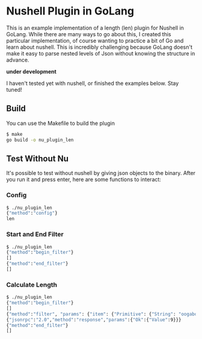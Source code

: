 # Nushell Plugin in GoLang

This is an example implementation of a length (len) plugin for Nushell in GoLang. While
there are many ways to go about this, I created this particular implementation,
of course wanting to practice a bit of Go and learn about nushell. This is
incredibly challenging because GoLang doesn't make it easy to parse nested
levels of Json without knowing the structure in advance.

**under development**

I haven't tested yet with nushell, or finished the examples below. Stay tuned!

## Build

You can use the Makefile to build the plugin

```bash
$ make
go build -o nu_plugin_len
```

## Test Without Nu

It's possible to test without nushell by giving json objects to the binary.
After you run it and press enter, here are some functions to interact:

### Config

```bash
$ ./nu_plugin_len
{"method":"config"}
len
```

### Start and End Filter

```bash
$ ./nu_plugin_len
{"method":"begin_filter"}
[]
{"method":"end_filter"}
[]
```

### Calculate Length

```bash
$ ./nu_plugin_len
{"method":"begin_filter"}
[]
{"method":"filter", "params": {"item": {"Primitive": {"String": "oogabooga"}}}}
{"jsonrpc":"2.0","method":"response","params":{"Ok":{"Value":9}}}
{"method":"end_filter"}
[]
```
